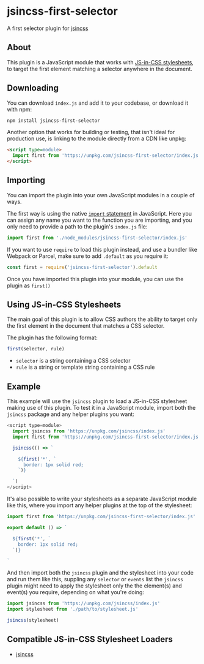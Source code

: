# jsincss-first-selector

A first selector plugin for [jsincss](https://github.com/tomhodgins/jsincss)

## About

This plugin is a JavaScript module that works with [JS-in-CSS stylesheets](https://responsive.style/theory/what-is-a-jic-stylesheet.html), to target the first element matching a selector anywhere in the document.

## Downloading

You can download `index.js` and add it to your codebase, or download it with npm:

```bash
npm install jsincss-first-selector
```

Another option that works for building or testing, that isn't ideal for production use, is linking to the module directly from a CDN like unpkg:

```html
<script type=module>
  import first from 'https://unpkg.com/jsincss-first-selector/index.js'
</script>
```

## Importing

You can import the plugin into your own JavaScript modules in a couple of ways.

The first way is using the native [`import` statement](https://developer.mozilla.org/en-US/docs/Web/JavaScript/Reference/Statements/import) in JavaScript. Here you can assign any name you want to the function you are importing, and you only need to provide a path to the plugin's `index.js` file:

```js
import first from './node_modules/jsincss-first-selector/index.js'
```

If you want to use `require` to load this plugin instead, and use a bundler like Webpack or Parcel, make sure to add `.default` as you require it:

```js
const first = require('jsincss-first-selector').default
```

Once you have imported this plugin into your module, you can use the plugin as `first()`

## Using JS-in-CSS Stylesheets

The main goal of this plugin is to allow CSS authors the ability to target only the first element in the document that matches a CSS selector.

The plugin has the following format:

```js
first(selector, rule)
```

- `selector` is a string containing a CSS selector
- `rule` is a string or template string containing a CSS rule

## Example

This example will use the `jsincss` plugin to load a JS-in-CSS stylesheet making use of this plugin. To test it in a JavaScript module, import both the `jsincss` package and any helper plugins you want:

```js
<script type=module>
  import jsincss from 'https://unpkg.com/jsincss/index.js'
  import first from 'https://unpkg.com/jsincss-first-selector/index.js'

  jsincss(() => `

    ${first('*', `
      border: 1px solid red;
    `)}

  `)
</script>
```

It's also possible to write your stylesheets as a separate JavaScript module like this, where you import any helper plugins at the top of the stylesheet:

```js
import first from 'https://unpkg.com/jsincss-first-selector/index.js'

export default () => `

  ${first('*', `
    border: 1px solid red;
  `)}

`
```

And then import both the `jsincss` plugin and the stylesheet into your code and run them like this, suppling any `selector` or `events` list the `jsincss` plugin might need to apply the stylesheet only the the element(s) and event(s) you require, depending on what you're doing:

```js
import jsincss from 'https://unpkg.com/jsincss/index.js'
import stylesheet from './path/to/stylesheet.js'

jsincss(stylesheet)
```

## Compatible JS-in-CSS Stylesheet Loaders

- [jsincss](https://github.com/tomhodgins/jsincss)